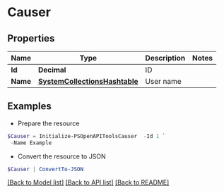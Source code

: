 # Causer
## Properties

Name | Type | Description | Notes
------------ | ------------- | ------------- | -------------
**Id** | **Decimal** | ID | 
**Name** | [**SystemCollectionsHashtable**](.md) | User name | 

## Examples

- Prepare the resource
```powershell
$Causer = Initialize-PSOpenAPIToolsCauser  -Id 1 `
 -Name Example
```

- Convert the resource to JSON
```powershell
$Causer | ConvertTo-JSON
```

[[Back to Model list]](../README.md#documentation-for-models) [[Back to API list]](../README.md#documentation-for-api-endpoints) [[Back to README]](../README.md)

